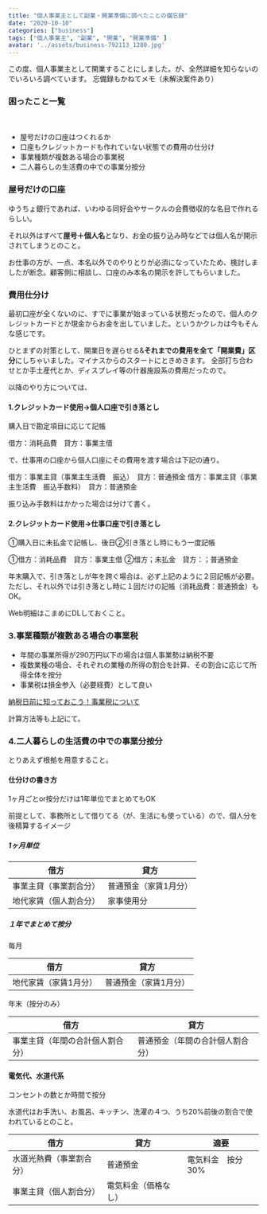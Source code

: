 ```yaml
---
title: "個人事業主として副業・開業準備に調べたことの備忘録"
date: "2020-10-10"
categories: ["business"]
tags: ["個人事業主", "副業", "開業", "開業準備" ]
avatar: '../assets/business-792113_1280.jpg'
---
```


この度、個人事業主として開業することにしました。が、全然詳細を知らないのでいろいろ調べています。
忘備録もかねてメモ（未解決案件あり）

### 困ったこと一覧
　
- 屋号だけの口座はつくれるか
- 口座もクレジットカードも作れていない状態での費用の仕分け
- 事業種類が複数ある場合の事業税
- 二人暮らしの生活費の中での事業分按分

### 屋号だけの口座

ゆうちょ銀行であれば、いわゆる同好会やサークルの会費徴収的な名目で作れるらしい。

それ以外はすべて**屋号＋個人名**となり、お金の振り込み時などでは個人名が開示されてしまうとのこと。

お仕事の方が、一点、本名以外でのやりとりが必須になっていたため、検討しましたが断念。顧客側に相談し、口座のみ本名の開示を許してもらいました。

### 費用仕分け

最初口座が全くないのに、すでに事業が始まっている状態だったので、個人のクレジットカードとか現金からお金を出していました。というかクレカは今もそんな感じです。

ひとまずの対策として、開業日を遅らせる&**それまでの費用を全て「開業費」区分**にしちゃいました。マイナスからのスタートにときめきます。
全部打ち合わせとか手土産代とか、ディスプレイ等の什器施設系の費用だったので。

以降のやり方については、

#### 1.クレジットカード使用→個人口座で引き落とし

購入日で勘定項目に応じて記帳

借方：消耗品費　貸方：事業主借

で、仕事用の口座から個人口座にその費用を渡す場合は下記の通り。

借方：事業主貸（事業主生活費　振込）　貸方：普通預金
借方：事業主貸（事業主生活費　振込手数料）　貸方：普通預金

振り込み手数料はかかった場合は分けて書く。

#### 2.クレジットカード使用→仕事口座で引き落とし

①購入日に未払金で記帳し、後日②引き落とし時にもう一度記帳

①借方：消耗品費　貸方：事業主借
②借方；未払金　貸方：；普通預金

年末購入で、引き落としが年を跨ぐ場合は、必ず上記のように２回記帳が必要。
ただし、それ以外では引き落とし時に１回だけの記帳（消耗品費：普通預金）もOK。

Web明細はこまめにDLしておくこと。

### 3.事業種類が複数ある場合の事業税

* 年間の事業所得が290万円以下の場合は個人事業勢は納税不要
* 複数業種の場合、それぞれの業種の所得の割合を計算、その割合に応じて所得全体を按分
* 事業税は損金参入（必要経費）として良い

[納税日前に知っておこう！事業税について](https://www.all-senmonka.jp/moneyizm/909/)

計算方法等も上記にて。

### 4.二人暮らしの生活費の中での事業分按分

とりあえず根拠を用意すること。

#### 仕分けの書き方

1ヶ月ごとor按分だけは1年単位でまとめてもOK

前提として、事務所として借りてる（が、生活にも使っている）ので、個人分を後精算するイメージ

##### 1ヶ月単位

 |借方|貸方|
 |-|-|
 |事業主貸（事業割合分）|普通預金（家賃1月分）|
 |地代家賃（個人割合分）|家事使用分|

 ##### １年でまとめて按分

毎月

 |借方|貸方|
 |-|-|
 |地代家賃（家賃1月分）|普通預金（家賃1月分）|


年末（按分のみ）

 |借方|貸方|
 |-|-|
 |事業主貸（年間の合計個人割合分）|普通預金（年間の合計個人割合分）|

 #### 電気代、水道代系

 コンセントの数とか時間で按分

 水道代はお手洗い、お風呂、キッチン、洗濯の４つ、うち20%前後の割合で使われているとのこと。
 [](https://biz-owner.net/keihi/suidou)

  |借方|貸方|適要|
 |-|-|-|
 |水道光熱費（事業割合分）|普通預金|電気料金　按分30%|
 |事業主貸（個人割合分）|電気料金（価格なし）|
